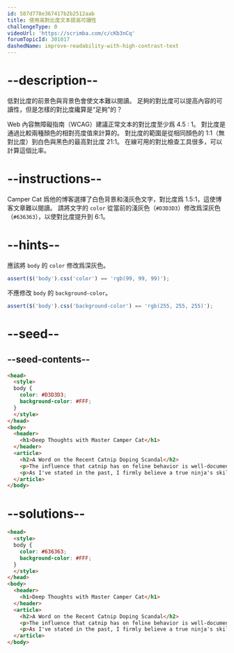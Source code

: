 ```yaml
---
id: 587d778e367417b2b2512aab
title: 使用高對比度文本提高可讀性
challengeType: 0
videoUrl: 'https://scrimba.com/c/cKb3nCq'
forumTopicId: 301017
dashedName: improve-readability-with-high-contrast-text
---
```


# --description--

低對比度的前景色與背景色會使文本難以閱讀。 足夠的對比度可以提高內容的可讀性，但是怎樣的對比度纔算是“足夠”的？

Web 內容無障礙指南（WCAG）建議正常文本的對比度至少爲 4.5 : 1。 對比度是通過比較兩種顏色的相對亮度值來計算的。 對比度的範圍是從相同顏色的 1:1（無對比度）到白色與黑色的最高對比度 21:1。 在線可用的對比檢查工具很多，可以計算這個比率。

# --instructions--

Camper Cat 爲他的博客選擇了白色背景和淺灰色文字，對比度爲 1.5:1，這使博客文章難以閱讀。 請將文字的 `color` 從當前的淺灰色（`#D3D3D3`）修改爲深灰色（`#636363`），以使對比度提升到 6:1。

# --hints--

應該將 `body` 的 `color` 修改爲深灰色。

```js
assert($('body').css('color') == 'rgb(99, 99, 99)');
```

不應修改 `body` 的 `background-color`。

```js
assert($('body').css('background-color') == 'rgb(255, 255, 255)');
```

# --seed--

## --seed-contents--

```html
<head>
  <style>
  body {
    color: #D3D3D3;
    background-color: #FFF;
  }
  </style>
</head>
<body>
  <header>
    <h1>Deep Thoughts with Master Camper Cat</h1>
  </header>
  <article>
    <h2>A Word on the Recent Catnip Doping Scandal</h2>
    <p>The influence that catnip has on feline behavior is well-documented, and its use as an herbal supplement in competitive ninja circles remains controversial. Once again, the debate to ban the substance is brought to the public's attention after the high-profile win of Kittytron, a long-time proponent and user of the green stuff, at the Claw of Fury tournament.</p>
    <p>As I've stated in the past, I firmly believe a true ninja's skills must come from within, with no external influences. My own catnip use shall continue as purely recreational.</p>
  </article>
</body>
```

# --solutions--

```html
<head>
  <style>
  body {
    color: #636363;
    background-color: #FFF;
  }
  </style>
</head>
<body>
  <header>
    <h1>Deep Thoughts with Master Camper Cat</h1>
  </header>
  <article>
    <h2>A Word on the Recent Catnip Doping Scandal</h2>
    <p>The influence that catnip has on feline behavior is well-documented, and its use as an herbal supplement in competitive ninja circles remains controversial. Once again, the debate to ban the substance is brought to the public's attention after the high-profile win of Kittytron, a long-time proponent and user of the green stuff, at the Claw of Fury tournament.</p>
    <p>As I've stated in the past, I firmly believe a true ninja's skills must come from within, with no external influences. My own catnip use shall continue as purely recreational.</p>
  </article>
</body>
```
